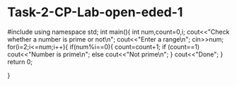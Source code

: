 # Task-2-CP-Lab-open-eded-1
#include<iostream>
using namespace std;
int main(){
int num,count=0,i;
cout<<"Check whether a number is prime or not\n";
cout<<"Enter a range\n";
cin>>num;
for(i=2;i<=num;i++){
 if(num%i==0){
 count=count+1; 
if (count==1)
    cout<<"Number is prime\n";
else
cout<<"Not prime\n";
}
cout<<"Done";
}
return 0;

}
